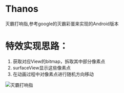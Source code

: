 # Thanos
灭霸打响指,参考google的灭霸彩蛋来实现的Android版本

# 特效实现思路：
1. 获取对应View的bitmap，拆取其中部分像素点
2. surfaceView显示这些像素点
3. 在动画过程中对像素点进行随机方向移动


![灭霸打响指](https://upload-images.jianshu.io/upload_images/3136836-8e633405b73bbe18.gif?imageMogr2/auto-orient/strip)




